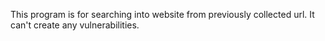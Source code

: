 This program is for searching into website from previously collected url. It can't create any vulnerabilities.
